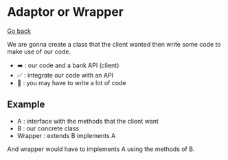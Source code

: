 # Adaptor or Wrapper

[Go back](..)

We are gonna create a class that the client wanted then write
some code to make use of our code.

* ➡️ : our code and a bank API (client)
* ✅ : integrate our code with an API
* 🚫 : you may have to write a lot of code

## Example

* A : interface with the methods that the client want
* B : our concrete class
* Wrapper : extends B implements A

And wrapper would have to implements A using the methods of B.